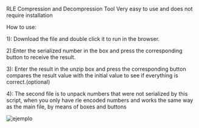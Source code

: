 RLE Compression and Decompression Tool
Very easy to use and does not require installation

How to use:



1): Download the file and double click it to run in the browser.

2):Enter the serialized number in the box and press the corresponding button to receive the result.

3): Enter the result in the unzip box and press the corresponding button compares the result value with the initial value to see if everything is correct.(optional)

4): The second file is to unpack numbers that were not serialized by this script, when you only have rle encoded numbers and works the same way as the main file, by means of boxes and buttons

![ejemplo](/Screenshot_1.png)
